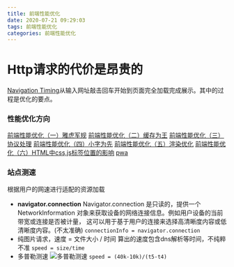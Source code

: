 ```yaml
---
title: 前端性能优化
date: 2020-07-21 09:29:03
tags: 前端性能优化
categories: 前端性能优化
---
```


# Http请求的代价是昂贵的

[Navigation Timing](/2020/07/24/navigationTiming/)从输入网址敲击回车开始到页面完全加载完成展示。其中的过程是优化的要点。

### 性能优化方向
[前端性能优化（一）雅虎军规](/2020/07/21/前端性能优化（一）雅虎军规/)
[前端性能优化（二）缓存为王](/2020/07/21/前端性能优化（二）缓存为王/)
[前端性能优化（三）协议处理](/2020/07/21/前端性能优化（三）协议处理/)
[前端性能优化（四）小字为先](/2020/07/21/前端性能优化（四）小字为先/)
[前端性能优化（五）渲染优化](/2020/07/22/浏览器渲染过程/)
[前端性能优化（六）HTML中css,js标签位置的影响](/2020/07/23/HTMLCSSJS渲染执行/)
[pwa]()

### 站点测速
根据用户的网速进行适配的资源加载
* **navigator.connection**
    Navigator.connection 是只读的，提供一个NetworkInformation 对象来获取设备的网络连接信息。例如用户设备的当前带宽或连接是否被计量， 这可以用于基于用户的连接来选择高清晰度内容或低清晰度内容。(不太准确)
    `connectionInfo = navigator.connection`
* 纯图片请求，速度 = 文件大小 / 时间
    算出的速度包含dns解析等时间，不纯粹不准
    `speed = size/time`
* 多普勒测速
    ![多普勒测速](http://qcukvp3iz.bkt.clouddn.com/%E5%A4%9A%E6%99%AE%E5%8B%92%E6%B5%8B%E9%80%9F.jpg)
    `speed = (40k-10k)/(t5-t4)`